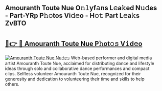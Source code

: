 ## Amouranth Toute Nue O𝚗𝚕yf𝚊ns L𝚎a𝚔ed N𝚞𝚍es - Part-YRp P𝚑𝚘tos Vi𝚍𝚎o - H𝚘𝚝 Part L𝚎a𝚔s ZvBTO

# <h2><a href="http://kfdgkc.oniu.top/?m=Amouranth+Toute+Nue">🔗👉 🔴 Amouranth Toute Nue P𝚑ot𝚘𝚜 V𝚒d𝚎o</a></h2>

[![Amouranth Toute Nue Nu𝚍e𝚜](https://i.imgur.com/0qMVB7G.gif)](http://kfdgkc.oniu.top/?m=Amouranth+Toute+Nue)
Web-based performer and digital media artist Amouranth Toute Nue, acclaimed for distributing dance and lifestyle ideas through solo and collaborative dance performances and compact clips. Selfless volunteer Amouranth Toute Nue, recognized for their generosity and dedication to volunteering their time and skills to help others.  
